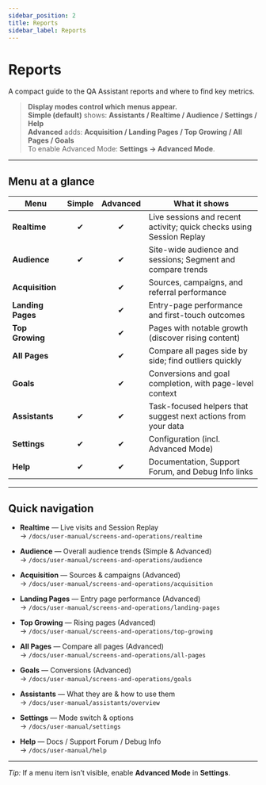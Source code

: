 ```yaml
---
sidebar_position: 2
title: Reports
sidebar_label: Reports
---
```


# Reports

A compact guide to the QA Assistant reports and where to find key metrics.

> **Display modes control which menus appear.**  
> **Simple (default)** shows: **Assistants / Realtime / Audience / Settings / Help**  
> **Advanced** adds: **Acquisition / Landing Pages / Top Growing / All Pages / Goals**  
> To enable Advanced Mode: **Settings → Advanced Mode**.

---

## Menu at a glance

| Menu | Simple | Advanced | What it shows |
|---|:---:|:---:|---|
| **Realtime** | ✔ | ✔ | Live sessions and recent activity; quick checks using Session Replay |
| **Audience** | ✔ | ✔ | Site-wide audience and sessions; Segment and compare trends |
| **Acquisition** |  | ✔ | Sources, campaigns, and referral performance |
| **Landing Pages** |  | ✔ | Entry-page performance and first-touch outcomes |
| **Top Growing** |  | ✔ | Pages with notable growth (discover rising content) |
| **All Pages** |  | ✔ | Compare all pages side by side; find outliers quickly |
| **Goals** |  | ✔ | Conversions and goal completion, with page-level context |
| **Assistants** | ✔ | ✔ | Task-focused helpers that suggest next actions from your data |
| **Settings** | ✔ | ✔ | Configuration (incl. Advanced Mode) |
| **Help** | ✔ | ✔ | Documentation, Support Forum, and Debug Info links |

---

## Quick navigation

- **Realtime** — Live visits and Session Replay  
  → `/docs/user-manual/screens-and-operations/realtime`

- **Audience** — Overall audience trends (Simple & Advanced)  
  → `/docs/user-manual/screens-and-operations/audience`

- **Acquisition** — Sources & campaigns (Advanced)  
  → `/docs/user-manual/screens-and-operations/acquisition`

- **Landing Pages** — Entry page performance (Advanced)  
  → `/docs/user-manual/screens-and-operations/landing-pages`

- **Top Growing** — Rising pages (Advanced)  
  → `/docs/user-manual/screens-and-operations/top-growing`

- **All Pages** — Compare all pages (Advanced)  
  → `/docs/user-manual/screens-and-operations/all-pages`

- **Goals** — Conversions (Advanced)  
  → `/docs/user-manual/screens-and-operations/goals`

- **Assistants** — What they are & how to use them  
  → `/docs/user-manual/assistants/overview`

- **Settings** — Mode switch & options  
  → `/docs/user-manual/settings`

- **Help** — Docs / Support Forum / Debug Info  
  → `/docs/user-manual/help`

---

*Tip:* If a menu item isn’t visible, enable **Advanced Mode** in **Settings**.
